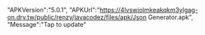 "APKVersion":"5.0.1",
   "APKUrl":"https://4lvswiolmkeakqkm3ylgag-on.drv.tw/public/renzy/javacodez/files/apk/Json Generator.apk",
   "Message":"Tap to update"
